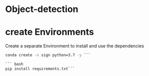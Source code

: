 # Object-detection

# create Environments

Create a separate Environment to install and use the dependencies

```bash 
conda create -n sign python=3.7 -y ```

``` bash 
pip install requirements.txt```


